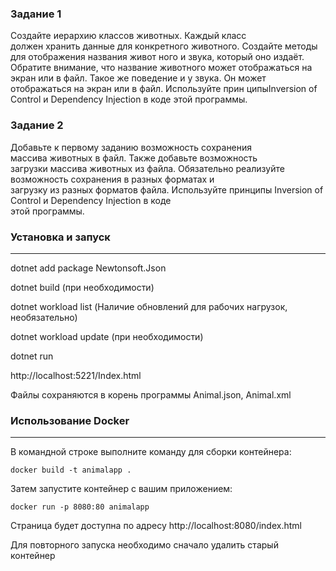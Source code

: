 ### Задание 1
 Создайте иерархию классов животных. Каждый класс  
должен хранить данные для конкретного животного. 
Создайте методы для отображения названия живот
ного и звука, который оно издаёт. Обратите внимание, 
что название животного может отображаться на экран 
или в файл. Такое же поведение и у звука. Он может 
отображаться на экран или в файл. Используйте прин
ципыInversion of Control и Dependency Injection в коде 
этой программы.

### Задание 2
 Добавьте к первому заданию возможность сохранения  
массива животных в файл. Также добавьте возможность  
загрузки массива животных из файла. Обязательно реализуйте возможность сохранения в разных форматах и  
загрузку из разных форматов файла. Используйте принципы Inversion of Control и Dependency Injection в коде  
этой программы.

### Установка и запуск
---

dotnet add package Newtonsoft.Json

dotnet build (при необходимости)

dotnet workload list (Наличие обновлений для рабочих нагрузок, необязательно)

dotnet workload update (при необходимости)

dotnet run

http://localhost:5221/Index.html

Файлы сохраняются в корень программы Animal.json, Animal.xml

### Использование Docker
---

В командной строке выполните команду для сборки контейнера:

`docker build -t animalapp .`

Затем запустите контейнер с вашим приложением:

`docker run -p 8080:80 animalapp`

Страница будет доступна по адресу http://localhost:8080/index.html

Для повторного запуска необходимо сначало удалить старый контейнер